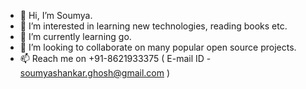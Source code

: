 - 👋 Hi, I’m Soumya.
- 👀 I’m interested in learning new technologies, reading books etc.
- 🌱 I’m currently learning go.
- 💞️ I’m looking to collaborate on many popular open source projects.
- 📫 Reach me on +91-8621933375 ( E-mail ID - soumyashankar.ghosh@gmail.com )


<!---
ssghosh1990/ssghosh1990 is a ✨ special ✨ repository because its `README.md` (this file) appears on your GitHub profile.
You can click the Preview link to take a look at your changes.
--->
